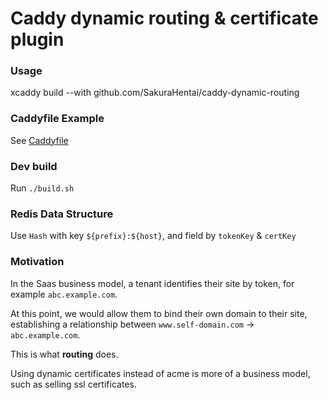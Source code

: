 # Caddy dynamic routing & certificate plugin

### Usage

xcaddy build --with github.com/SakuraHentai/caddy-dynamic-routing

### Caddyfile Example

See [Caddyfile](Caddyfile)

### Dev build

Run `./build.sh`

### Redis Data Structure

Use `Hash` with key `${prefix}:${host}`, and field by `tokenKey` & `certKey`

### Motivation

In the Saas business model, a tenant identifies their site by token, for example `abc.example.com`.

At this point, we would allow them to bind their own domain to their site, establishing a relationship between `www.self-domain.com` -> `abc.example.com`.

This is what **routing** does.

Using dynamic certificates instead of acme is more of a business model, such as selling ssl certificates.
